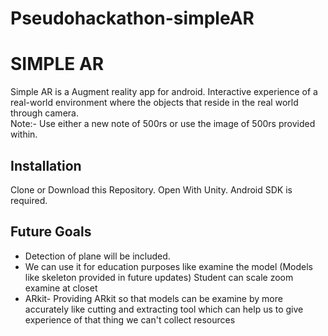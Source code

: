 # Pseudohackathon-simpleAR

# SIMPLE AR

Simple AR is a Augment reality app for android.  Interactive experience of a real-world environment where the objects that reside in the real world through camera.  
Note:- Use either a new note of 500rs or use the image of 500rs provided within.

## Installation

Clone or Download this Repository. Open With Unity.  Android SDK is required.



## Future Goals
* Detection of plane will be included. 
* We can use it for education purposes like examine the model
(Models like skeleton provided in future updates) 
Student can scale zoom examine at closet
* ARkit-
Providing ARkit so that models can be examine by more accurately like cutting and extracting tool which can help us to give experience of that thing we can't collect resources
